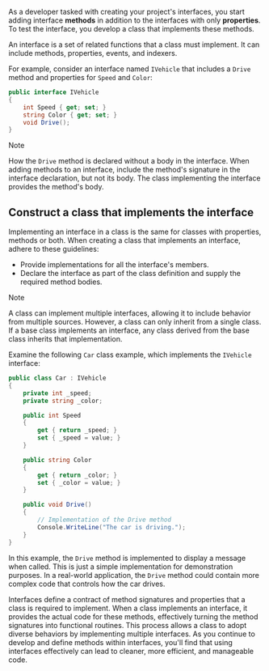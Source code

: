 As a developer tasked with creating your project's interfaces, you start adding interface **methods** in addition to the interfaces with only **properties**. To test the interface, you develop a class that implements these methods.

An interface is a set of related functions that a class must implement. It can include methods, properties, events, and indexers.

For example, consider an interface named `IVehicle` that includes a `Drive` method and properties for `Speed` and `Color`:

```csharp
public interface IVehicle
{
    int Speed { get; set; }
    string Color { get; set; }
    void Drive();
}
```

> [!NOTE]
> How the `Drive` method is declared without a body in the interface. When adding methods to an interface, include the method's signature in the interface declaration, but not its body. The class implementing the interface provides the method's body.

## Construct a class that implements the interface

Implementing an interface in a class is the same for classes with properties, methods or both. When creating a class that implements an interface, adhere to these guidelines:

- Provide implementations for all the interface's members. 
- Declare the interface as part of the class definition and supply the required method bodies.

> [!NOTE]
> A class can implement multiple interfaces, allowing it to include behavior from multiple sources. However, a class can only inherit from a single class. If a base class implements an interface, any class derived from the base class inherits that implementation.

Examine the following `Car` class example, which implements the `IVehicle` interface:

```csharp
public class Car : IVehicle
{
    private int _speed;
    private string _color;

    public int Speed
    {
        get { return _speed; }
        set { _speed = value; }
    }

    public string Color
    {
        get { return _color; }
        set { _color = value; }
    }

    public void Drive()
    {
        // Implementation of the Drive method
        Console.WriteLine("The car is driving.");
    }
}
```

In this example, the `Drive` method is implemented to display a message when called. This is just a simple implementation for demonstration purposes. In a real-world application, the `Drive` method could contain more complex code that controls how the car drives.

Interfaces define a contract of method signatures and properties that a class is required to implement. When a class implements an interface, it provides the actual code for these methods, effectively turning the method signatures into functional routines. This process allows a class to adopt diverse behaviors by implementing multiple interfaces. As you continue to develop and define methods within interfaces, you'll find that using interfaces effectively can lead to cleaner, more efficient, and manageable code.
